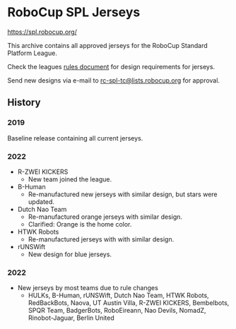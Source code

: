 # RoboCup SPL Jerseys

https://spl.robocup.org/

This archive contains all approved jerseys for the RoboCup Standard Platform League.

Check the leagues [rules document](https://spl.robocup.org/downloads/) for design requirements for jerseys.

Send new designs via e-mail to rc-spl-tc@lists.robocup.org for approval.

## History

### 2019

Baseline release containing all current jerseys.

### 2022

- R-ZWEI KICKERS
  - New team joined the league.
- B-Human
  - Re-manufactured new jerseys with similar design, but stars were updated.
- Dutch Nao Team
  - Re-manufactured orange jerseys with similar design.
  - Clarified: Orange is the home color.
- HTWK Robots
  - Re-manufactured jerseys with with similar design.
- rUNSWift
  - New design for blue jerseys.

### 2022

- New jerseys by most teams due to rule changes
  -  HULKs, B-Human, rUNSWift, Dutch Nao Team, HTWK Robots, RedBackBots, Naova, UT Austin Villa, R-ZWEI KICKERS, Bembelbots, SPQR Team, BadgerBots, RoboEireann, Nao Devils, NomadZ, Rinobot-Jaguar, Berlin United
